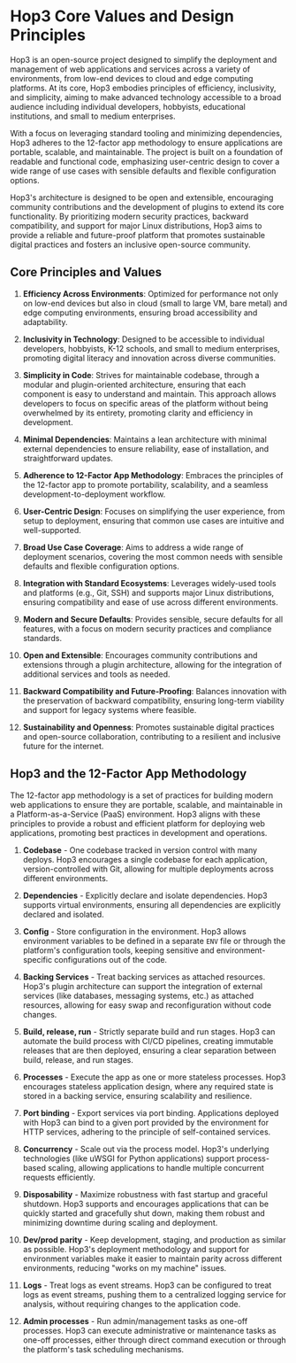 # Hop3 Core Values and Design Principles

Hop3 is an open-source project designed to simplify the deployment and management of web applications and services across a variety of environments, from low-end devices to cloud and edge computing platforms. At its core, Hop3 embodies principles of efficiency, inclusivity, and simplicity, aiming to make advanced technology accessible to a broad audience including individual developers, hobbyists, educational institutions, and small to medium enterprises.

With a focus on leveraging standard tooling and minimizing dependencies, Hop3 adheres to the 12-factor app methodology to ensure applications are portable, scalable, and maintainable. The project is built on a foundation of readable and functional code, emphasizing user-centric design to cover a wide range of use cases with sensible defaults and flexible configuration options.

Hop3's architecture is designed to be open and extensible, encouraging community contributions and the development of plugins to extend its core functionality. By prioritizing modern security practices, backward compatibility, and support for major Linux distributions, Hop3 aims to provide a reliable and future-proof platform that promotes sustainable digital practices and fosters an inclusive open-source community.

## Core Principles and Values

1. **Efficiency Across Environments**: Optimized for performance not only on low-end devices but also in cloud (small to large VM, bare metal) and edge computing environments, ensuring broad accessibility and adaptability.

2. **Inclusivity in Technology**: Designed to be accessible to individual developers, hobbyists, K-12 schools, and small to medium enterprises, promoting digital literacy and innovation across diverse communities.

3. **Simplicity in Code**: Strives for maintainable codebase, through a modular and plugin-oriented architecture, ensuring that each component is easy to understand and maintain. This approach allows developers to focus on specific areas of the platform without being overwhelmed by its entirety, promoting clarity and efficiency in development.

4. **Minimal Dependencies**: Maintains a lean architecture with minimal external dependencies to ensure reliability, ease of installation, and straightforward updates.

5. **Adherence to 12-Factor App Methodology**: Embraces the principles of the 12-factor app to promote portability, scalability, and a seamless development-to-deployment workflow.

6. **User-Centric Design**: Focuses on simplifying the user experience, from setup to deployment, ensuring that common use cases are intuitive and well-supported.

7. **Broad Use Case Coverage**: Aims to address a wide range of deployment scenarios, covering the most common needs with sensible defaults and flexible configuration options.

8. **Integration with Standard Ecosystems**: Leverages widely-used tools and platforms (e.g., Git, SSH) and supports major Linux distributions, ensuring compatibility and ease of use across different environments.

9. **Modern and Secure Defaults**: Provides sensible, secure defaults for all features, with a focus on modern security practices and compliance standards.

10. **Open and Extensible**: Encourages community contributions and extensions through a plugin architecture, allowing for the integration of additional services and tools as needed.

11. **Backward Compatibility and Future-Proofing**: Balances innovation with the preservation of backward compatibility, ensuring long-term viability and support for legacy systems where feasible.

12. **Sustainability and Openness**: Promotes sustainable digital practices and open-source collaboration, contributing to a resilient and inclusive future for the internet.


## Hop3 and the 12-Factor App Methodology

The 12-factor app methodology is a set of practices for building modern web applications to ensure they are portable, scalable, and maintainable in a Platform-as-a-Service (PaaS) environment. Hop3 aligns with these principles to provide a robust and efficient platform for deploying web applications, promoting best practices in development and operations. 

1. **Codebase** - One codebase tracked in version control with many deploys. Hop3 encourages a single codebase for each application, version-controlled with Git, allowing for multiple deployments across different environments.

2. **Dependencies** - Explicitly declare and isolate dependencies. Hop3 supports virtual environments, ensuring all dependencies are explicitly declared and isolated.

3. **Config** - Store configuration in the environment. Hop3 allows environment variables to be defined in a separate `ENV` file or through the platform's configuration tools, keeping sensitive and environment-specific configurations out of the code.

4. **Backing Services** - Treat backing services as attached resources. Hop3's plugin architecture can support the integration of external services (like databases, messaging systems, etc.) as attached resources, allowing for easy swap and reconfiguration without code changes.

5. **Build, release, run** - Strictly separate build and run stages. Hop3 can automate the build process with CI/CD pipelines, creating immutable releases that are then deployed, ensuring a clear separation between build, release, and run stages.

6. **Processes** - Execute the app as one or more stateless processes. Hop3 encourages stateless application design, where any required state is stored in a backing service, ensuring scalability and resilience.

7. **Port binding** - Export services via port binding. Applications deployed with Hop3 can bind to a given port provided by the environment for HTTP services, adhering to the principle of self-contained services.

8. **Concurrency** - Scale out via the process model. Hop3's underlying technologies (like uWSGI for Python applications) support process-based scaling, allowing applications to handle multiple concurrent requests efficiently.

9. **Disposability** - Maximize robustness with fast startup and graceful shutdown. Hop3 supports and encourages applications that can be quickly started and gracefully shut down, making them robust and minimizing downtime during scaling and deployment.

10. **Dev/prod parity** - Keep development, staging, and production as similar as possible. Hop3's deployment methodology and support for environment variables make it easier to maintain parity across different environments, reducing "works on my machine" issues.

11. **Logs** - Treat logs as event streams. Hop3 can be configured to treat logs as event streams, pushing them to a centralized logging service for analysis, without requiring changes to the application code.

12. **Admin processes** - Run admin/management tasks as one-off processes. Hop3 can execute administrative or maintenance tasks as one-off processes, either through direct command execution or through the platform's task scheduling mechanisms.
